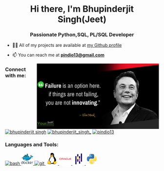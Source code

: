 <h1 align="center">Hi there, I'm Bhupinderjit Singh(Jeet)</h1>
<h3 align="center">Passionate Python,SQL, PL/SQL Developer</h3>

- 👨‍💻 All of my projects are available at [my Github profile](https://github.com/pindio58)

- 📫 You can reach me at **pindio13@gmail.com**

<img src="https://github.com/pindio58/pindio58/blob/main/teahub.io-elon-musk-wallpaper-594590.png?raw=true" alt="drawing" width="400" align="right"/>

<h3 align="left">Connect with me:</h3>
<p align="left">
<a href="https://linkedin.com/in/bhupinderjit singh" target="blank"><img align="center" src="https://raw.githubusercontent.com/rahuldkjain/github-profile-readme-generator/master/src/images/icons/Social/linked-in-alt.svg" alt="bhupinderjit singh" height="30" width="40" /></a>
<a href="https://instagram.com/bhupinderjit_singh_" target="blank"><img align="center" src="https://raw.githubusercontent.com/rahuldkjain/github-profile-readme-generator/master/src/images/icons/Social/instagram.svg" alt="bhupinderjit_singh_" height="30" width="40" /></a>
<a href="https://www.hackerrank.com/pindio13" target="blank"><img align="center" src="https://raw.githubusercontent.com/rahuldkjain/github-profile-readme-generator/master/src/images/icons/Social/hackerrank.svg" alt="pindio13" height="30" width="40" /></a>
</p>

<!-- ![alt text](https://github.com/pindio58/oracle_learning/blob/main/teahub.io-elon-musk-wallpaper-594590.png?raw=true) -->


<h3 align="left">Languages and Tools:</h3>
<p align="left"> <a href="https://www.gnu.org/software/bash/" target="_blank" rel="noreferrer"> <img src="https://www.vectorlogo.zone/logos/gnu_bash/gnu_bash-icon.svg" alt="bash" width="40" height="40"/> </a> <a href="https://www.docker.com/" target="_blank" rel="noreferrer"> <img src="https://raw.githubusercontent.com/devicons/devicon/master/icons/docker/docker-original-wordmark.svg" alt="docker" width="40" height="40"/> </a> <a href="https://git-scm.com/" target="_blank" rel="noreferrer"> <img src="https://www.vectorlogo.zone/logos/git-scm/git-scm-icon.svg" alt="git" width="40" height="40"/> </a> <a href="https://hive.apache.org/" target="_blank" rel="noreferrer"> 
<!--   <img src="https://www.vectorlogo.zone/logos/apache_hive/apache_hive-icon.svg" alt="hive" width="40" height="40"/> </a> <a href="https://www.linux.org/" target="_blank" rel="noreferrer">  -->
  <img src="https://raw.githubusercontent.com/devicons/devicon/master/icons/linux/linux-original.svg" alt="linux" width="40" height="40"/> </a> <a href="https://www.oracle.com/" target="_blank" rel="noreferrer"> <img src="https://raw.githubusercontent.com/devicons/devicon/master/icons/oracle/oracle-original.svg" alt="oracle" width="40" height="40"/> </a> <a href="https://pandas.pydata.org/" target="_blank" rel="noreferrer"> <img src="https://raw.githubusercontent.com/devicons/devicon/2ae2a900d2f041da66e950e4d48052658d850630/icons/pandas/pandas-original.svg" alt="pandas" width="40" height="40"/> </a> <a href="https://www.python.org" target="_blank" rel="noreferrer"> <img src="https://raw.githubusercontent.com/devicons/devicon/master/icons/python/python-original.svg" alt="python" width="40" height="40"/> </a> </p>
